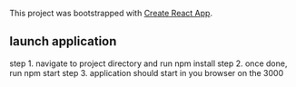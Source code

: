 This project was bootstrapped with [Create React App](https://github.com/facebook/create-react-app).

## launch application

step 1. navigate to project directory and run npm install
step 2. once done, run npm start
step 3. application should start in you browser on the 3000
